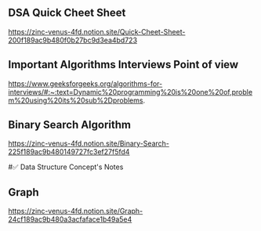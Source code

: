 ## DSA Quick Cheet Sheet
https://zinc-venus-4fd.notion.site/Quick-Cheet-Sheet-200f189ac9b480f0b27bc9d3ea4bd723

## Important Algorithms Interviews Point of view
https://www.geeksforgeeks.org/algorithms-for-interviews/#:~:text=Dynamic%20programming%20is%20one%20of,problem%20using%20its%20sub%2Dproblems.

## Binary Search Algorithm
https://zinc-venus-4fd.notion.site/Binary-Search-225f189ac9b480149727fc3ef27f5fd4

#✅ Data Structure Concept's Notes

## Graph
https://zinc-venus-4fd.notion.site/Graph-24cf189ac9b480a3acfaface1b49a5e4
